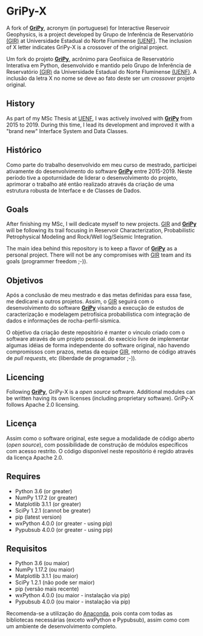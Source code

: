 # GriPy-X

A fork of [**GriPy**](https://github.com/giruenf/GRIPy), acronym (in portuguese) for Interactive Reservoir Geophysics, is a project developed by Grupo de Inferência de Reservatório [(GIR)](http://www.giruenf.net/) at Universidade Estadual do Norte Fluminense [(UENF)](http://www.uenf.br/). The inclusion of X letter indicates GriPy-X is a crossover of the original project.

Um fork do projeto [**GriPy**](https://github.com/giruenf/GRIPy), acrônimo para Geofísica de Reservatório Interativa em Python, desenvolvido e mantido pelo Grupo de Inferência de Reservatório [(GIR)](http://www.giruenf.net/) da Universidade Estadual do Norte Fluminense [(UENF)](http://www.uenf.br/). A inclusão da letra X no nome se deve ao fato deste ser um _crossover_ projeto original.


## History

As part of my MSc Thesis at [UENF](http://www.uenf.br/), I was actively involved with [**GriPy**](https://github.com/giruenf/GRIPy) from 2015 to 2019. During this time, I lead its development and improved it with a "brand new" Interface System and Data Classes.


## Histórico

Como parte do trabalho desenvolvido em meu curso de mestrado, participei ativamente do desenvolvimento do software [**GriPy**](https://github.com/giruenf/GRIPy) entre 2015-2019. Neste período tive a opoturnidade de liderar o desenvolvimento do projeto, aprimorar o trabalho até então realizado através da criação de uma estrutura robusta de Interface e de Classes de Dados.


## Goals

After finishing my MSc, I will dedicate myself to new projects. [GIR](http://www.giruenf.net/) and [**GriPy**](https://github.com/giruenf/GRIPy) will be following its trail focusing in Reservoir Characterization, Probabilistic Petrophysical Modeling and Rock/Well log/Seismic Integration.

The main idea behind this repository is to keep a flavor of [**GriPy**](https://github.com/giruenf/GRIPy) as a personal project. There will not be any compromises with [GIR](http://www.giruenf.net/) team and its goals (programmer freedom ;-)).


## Objetivos

Após a conclusão de meu mestrado e das metas definidas para essa fase, me dedicarei a outros projetos. Assim, o [GIR](http://www.giruenf.net/) seguirá com o desenvolvimento do software [**GriPy**](https://github.com/giruenf/GRIPy) visando a execução de estudos de caracterização e modelagem petrofísica probabilística com integração de dados e informações de rocha-perfil-sísmica.

O objetivo da criação deste repositório é manter o vinculo criado com o software através de um projeto pessoal. do execício livre de implementar algumas idéias de forma independente do software original, não havendo compromissos com prazos, metas da equipe [GIR](http://www.giruenf.net/), retorno de código através de _pull requests_, etc (liberdade de programador ;-)).


## Licencing

Following [**GriPy**](https://github.com/giruenf/GRIPy), GriPy-X  is a _open source_ software. Additional modules can be written having its own licenses (including proprietary software). GriPy-X follows Apache 2.0 licensing.


## Licença

Assim como o software original, este segue a modalidade de código aberto (_open source_), com possibilidade de construção de módulos específicos com acesso restrito. O código disponível neste repositório é regido através da licença Apache 2.0.


## Requires

* Python 3.6 (or greater)
* NumPy 1.17.2 (or greater)
* Matplotlib 3.1.1 (or greater)
* SciPy 1.2.1 (cannot be greater)
* pip (latest version)
* wxPython 4.0.0 (or greater - using pip)
* Pypubsub 4.0.0 (or greater - using pip)


## Requisitos

* Python 3.6 (ou maior)
* NumPy 1.17.2 (ou maior)
* Matplotlib 3.1.1 (ou maior)
* SciPy 1.2.1 (não pode ser maior)
* pip (versão mais recente)
* wxPython 4.0.0 (ou maior - instalação via pip)
* Pypubsub 4.0.0 (ou maior - instalação via pip)

Recomenda-se a utilização do [Anaconda](https://www.continuum.io/downloads), pois conta com todas as bibliotecas necessárias (exceto wxPython e Pypubsub), assim como com um ambiente de desenvolvimento completo.
